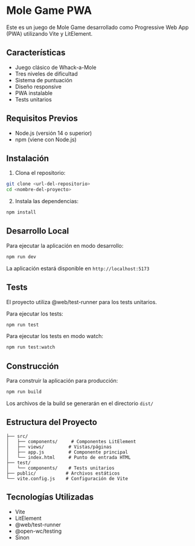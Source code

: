 # Mole Game PWA

Este es un juego de Mole Game desarrollado como Progressive Web App (PWA) utilizando Vite y LitElement.

## Características

- Juego clásico de Whack-a-Mole
- Tres niveles de dificultad
- Sistema de puntuación
- Diseño responsive
- PWA instalable
- Tests unitarios

## Requisitos Previos

- Node.js (versión 14 o superior)
- npm (viene con Node.js)

## Instalación

1. Clona el repositorio:
```bash
git clone <url-del-repositorio>
cd <nombre-del-proyecto>
```

2. Instala las dependencias:
```bash
npm install
```

## Desarrollo Local

Para ejecutar la aplicación en modo desarrollo:

```bash
npm run dev
```

La aplicación estará disponible en `http://localhost:5173`

## Tests

El proyecto utiliza @web/test-runner para los tests unitarios.

Para ejecutar los tests:
```bash
npm run test
```

Para ejecutar los tests en modo watch:
```bash
npm run test:watch
```

## Construcción

Para construir la aplicación para producción:

```bash
npm run build
```

Los archivos de la build se generarán en el directorio `dist/`

## Estructura del Proyecto

```
├── src/
│   ├── components/     # Componentes LitElement
│   ├── views/         # Vistas/páginas
│   ├── app.js         # Componente principal
│   └── index.html     # Punto de entrada HTML
├── test/
│   └── components/    # Tests unitarios
├── public/           # Archivos estáticos
└── vite.config.js    # Configuración de Vite
```

## Tecnologías Utilizadas

- Vite
- LitElement
- @web/test-runner
- @open-wc/testing
- Sinon

